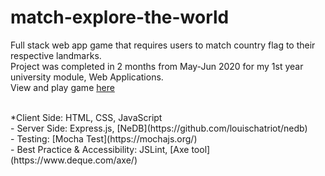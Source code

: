 # match-explore-the-world
Full stack web app game that requires users to match country flag to their respective landmarks. <br>
Project was completed in 2 months from May-Jun 2020 for my 1st year university module, Web Applications. <br>
View and play game [here](https://match-explore-the-world.herokuapp.com/)

<br>
*Client Side: HTML, CSS, JavaScript <br>
- Server Side: Express.js, [NeDB](https://github.com/louischatriot/nedb) <br>
- Testing: [Mocha Test](https://mochajs.org/) <br>
- Best Practice & Accessibility: JSLint, [Axe tool](https://www.deque.com/axe/)
